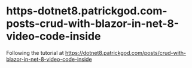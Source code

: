 # https-dotnet8.patrickgod.com-posts-crud-with-blazor-in-net-8-video-code-inside
Following the tutorial at https://dotnet8.patrickgod.com/posts/crud-with-blazor-in-net-8-video-code-inside
